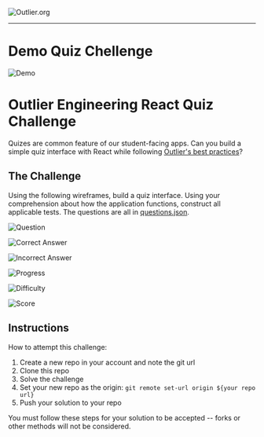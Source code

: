 ![Outlier.org](https://i.imgur.com/vJowpL1.png)

---
# Demo Quiz Chellenge

![Demo](https://github.com/Heisenberg00/challenge-quiz/master/docs/quiz-challenge.gif)

# Outlier Engineering React Quiz Challenge

Quizes are common feature of our student-facing apps. Can you build a simple quiz interface with React while following [Outlier's best practices](https://github.com/outlier-org/onboarding/blob/master/README.md#engineering-onboarding-guide)?

## The Challenge

Using the following wireframes, build a quiz interface. Using your comprehension about how the application functions, construct all applicable tests. The questions are all in [questions.json](https://raw.githubusercontent.com/outlier-org/challenge-quiz/master/src/questions.json).

![Question](https://raw.githubusercontent.com/outlier-org/challenge-quiz/master/docs/wire-question.png)

![Correct Answer](https://raw.githubusercontent.com/outlier-org/challenge-quiz/master/docs/wire-answer-correct.png)

![Incorrect Answer](https://raw.githubusercontent.com/outlier-org/challenge-quiz/master/docs/wire-answer-incorrect.png)

![Progress](https://raw.githubusercontent.com/outlier-org/challenge-quiz/master/docs/wire-progress.png)

![Difficulty](https://raw.githubusercontent.com/outlier-org/challenge-quiz/master/docs/wire-difficulty.png)

![Score](https://raw.githubusercontent.com/outlier-org/challenge-quiz/master/docs/wire-score.png)

## Instructions

How to attempt this challenge:

1) Create a new repo in your account and note the git url
2) Clone this repo
3) Solve the challenge
4) Set your new repo as the origin: `git remote set-url origin ${your repo url}`
5) Push your solution to your repo

You must follow these steps for your solution to be accepted -- forks or other methods will not be considered.

